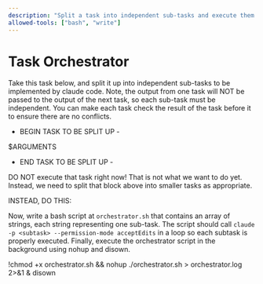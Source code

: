 ```yaml
---
description: "Split a task into independent sub-tasks and execute them sequentially"
allowed-tools: ["bash", "write"]
---
```


# Task Orchestrator

Take this task below, and split it up into independent sub-tasks to be implemented by claude code. Note, the output from one task will NOT be passed to the output of the next task, so each sub-task must be independent. You can make each task check the result of the task before it to ensure there are no conflicts.

- BEGIN TASK TO BE SPLIT UP -

$ARGUMENTS

- END TASK TO BE SPLIT UP -

DO NOT execute that task right now! That is not what we want to do yet. Instead, we need to split that block above into smaller tasks as appropriate.

INSTEAD, DO THIS:

Now, write a bash script at `orchestrator.sh` that contains an array of strings, each string representing one sub-task. The script should call `claude -p <subtask> --permission-mode acceptEdits` in a loop so each subtask is properly executed. Finally, execute the orchestrator script in the background using nohup and disown.

!chmod +x orchestrator.sh && nohup ./orchestrator.sh > orchestrator.log 2>&1 & disown